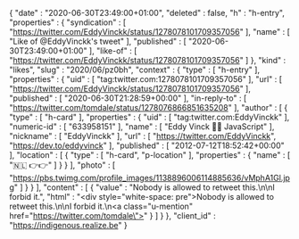 {
  "date" : "2020-06-30T23:49:00+01:00",
  "deleted" : false,
  "h" : "h-entry",
  "properties" : {
    "syndication" : [ "https://twitter.com/EddyVinckk/status/1278078101709357056" ],
    "name" : [ "Like of @EddyVinckk's tweet" ],
    "published" : [ "2020-06-30T23:49:00+01:00" ],
    "like-of" : [ "https://twitter.com/EddyVinckk/status/1278078101709357056" ]
  },
  "kind" : "likes",
  "slug" : "2020/06/pz0bh",
  "context" : {
    "type" : [ "h-entry" ],
    "properties" : {
      "uid" : [ "tag:twitter.com:1278078101709357056" ],
      "url" : [ "https://twitter.com/EddyVinckk/status/1278078101709357056" ],
      "published" : [ "2020-06-30T21:28:59+00:00" ],
      "in-reply-to" : [ "https://twitter.com/tomdale/status/1278076866851635208" ],
      "author" : [ {
        "type" : [ "h-card" ],
        "properties" : {
          "uid" : [ "tag:twitter.com:EddyVinckk" ],
          "numeric-id" : [ "633958151" ],
          "name" : [ "Eddy Vinck 👨‍💻 JavaScript" ],
          "nickname" : [ "EddyVinckk" ],
          "url" : [ "https://twitter.com/EddyVinckk", "https://dev.to/eddyvinck" ],
          "published" : [ "2012-07-12T18:52:42+00:00" ],
          "location" : [ {
            "type" : [ "h-card", "p-location" ],
            "properties" : {
              "name" : [ "🇳🇱  👉👉" ]
            }
          } ],
          "photo" : [ "https://pbs.twimg.com/profile_images/1138896006114885636/vMphA1Gl.jpg" ]
        }
      } ],
      "content" : [ {
        "value" : "Nobody is allowed to retweet this.\n\nI forbid it.",
        "html" : "<div style=\"white-space: pre\">Nobody is allowed to retweet this.\n\nI forbid it.</div>\n<a class=\"u-mention\" href=\"https://twitter.com/tomdale\"></a>"
      } ]
    }
  },
  "client_id" : "https://indigenous.realize.be"
}
